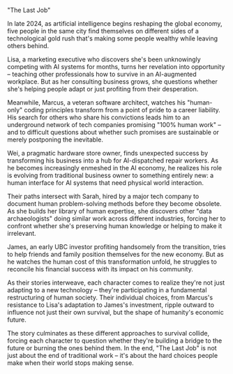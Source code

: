 "The Last Job"

In late 2024, as artificial intelligence begins reshaping the global economy, five people in the same city find themselves on different sides of a technological gold rush that's making some people wealthy while leaving others behind.

Lisa, a marketing executive who discovers she's been unknowingly competing with AI systems for months, turns her revelation into opportunity – teaching other professionals how to survive in an AI-augmented workplace. But as her consulting business grows, she questions whether she's helping people adapt or just profiting from their desperation.

Meanwhile, Marcus, a veteran software architect, watches his "human-only" coding principles transform from a point of pride to a career liability. His search for others who share his convictions leads him to an underground network of tech companies promising "100% human work" – and to difficult questions about whether such promises are sustainable or merely postponing the inevitable.

Wei, a pragmatic hardware store owner, finds unexpected success by transforming his business into a hub for AI-dispatched repair workers. As he becomes increasingly enmeshed in the AI economy, he realizes his role is evolving from traditional business owner to something entirely new: a human interface for AI systems that need physical world interaction.

Their paths intersect with Sarah, hired by a major tech company to document human problem-solving methods before they become obsolete. As she builds her library of human expertise, she discovers other "data archaeologists" doing similar work across different industries, forcing her to confront whether she's preserving human knowledge or helping to make it irrelevant.

James, an early UBC investor profiting handsomely from the transition, tries to help friends and family position themselves for the new economy. But as he watches the human cost of this transformation unfold, he struggles to reconcile his financial success with its impact on his community.

As their stories interweave, each character comes to realize they're not just adapting to a new technology – they're participating in a fundamental restructuring of human society. Their individual choices, from Marcus's resistance to Lisa's adaptation to James's investment, ripple outward to influence not just their own survival, but the shape of humanity's economic future.

The story culminates as these different approaches to survival collide, forcing each character to question whether they're building a bridge to the future or burning the ones behind them. In the end, "The Last Job" is not just about the end of traditional work – it's about the hard choices people make when their world stops making sense.